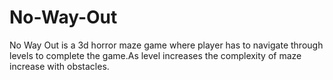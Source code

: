 # No-Way-Out
No Way Out is a 3d horror maze game where player has to navigate through levels to complete the game.As level increases the complexity of maze increase with obstacles.
